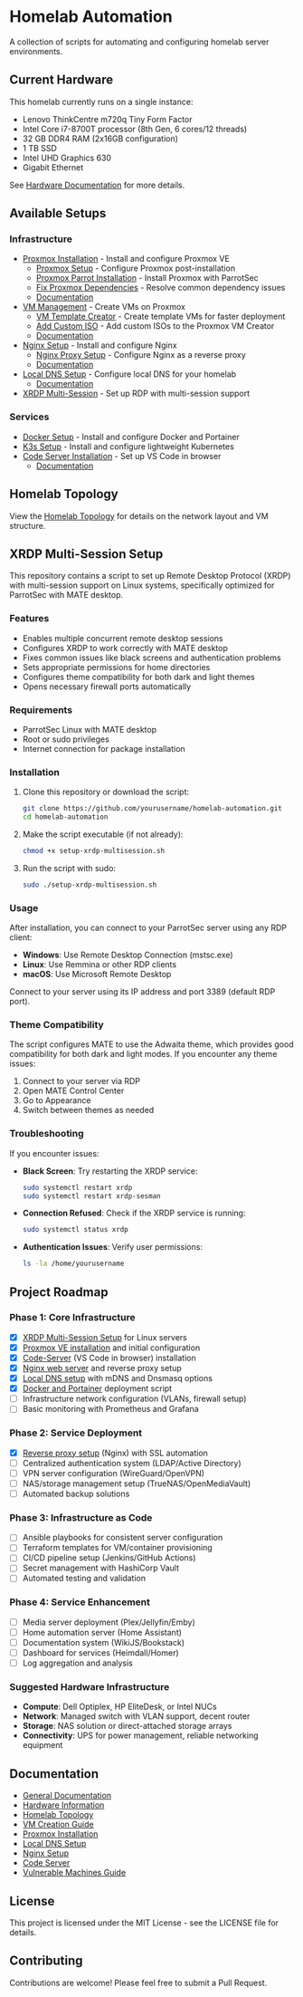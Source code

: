 # Homelab Automation

A collection of scripts for automating and configuring homelab server environments.

## Current Hardware

This homelab currently runs on a single instance:
- Lenovo ThinkCentre m720q Tiny Form Factor
- Intel Core i7-8700T processor (8th Gen, 6 cores/12 threads)
- 32 GB DDR4 RAM (2x16GB configuration)
- 1 TB SSD
- Intel UHD Graphics 630
- Gigabit Ethernet

See [Hardware Documentation](docs/hardware.md) for more details.

## Available Setups

### Infrastructure
- [Proxmox Installation](scripts/infrastructure/install-proxmox.sh) - Install and configure Proxmox VE
  - [Proxmox Setup](scripts/infrastructure/setup-proxmox.sh) - Configure Proxmox post-installation
  - [Proxmox Parrot Installation](scripts/infrastructure/install-proxmox-parrot.sh) - Install Proxmox with ParrotSec
  - [Fix Proxmox Dependencies](scripts/infrastructure/fix-proxmox-dependencies.sh) - Resolve common dependency issues
  - [Documentation](docs/proxmox-install.md)
- [VM Management](scripts/infrastructure/proxmox-vm-creator.sh) - Create VMs on Proxmox
  - [VM Template Creator](scripts/infrastructure/proxmox-template-creator.sh) - Create template VMs for faster deployment
  - [Add Custom ISO](scripts/infrastructure/add-custom-iso.sh) - Add custom ISOs to the Proxmox VM Creator
  - [Documentation](docs/vm-creation-guide.md)
- [Nginx Setup](scripts/infrastructure/install-nginx.sh) - Install and configure Nginx
  - [Nginx Proxy Setup](scripts/infrastructure/setup-nginx-proxy.sh) - Configure Nginx as a reverse proxy
  - [Documentation](docs/nginx-setup.md)
- [Local DNS Setup](scripts/infrastructure/setup-local-dns.sh) - Configure local DNS for your homelab
  - [Documentation](docs/local-dns.md)
- [XRDP Multi-Session](scripts/infrastructure/setup-xrdp-multisession.sh) - Set up RDP with multi-session support

### Services
- [Docker Setup](scripts/services/setup-docker.sh) - Install and configure Docker and Portainer
- [K3s Setup](scripts/services/setup-k3s.sh) - Install and configure lightweight Kubernetes
- [Code Server Installation](scripts/services/install-code-server.sh) - Set up VS Code in browser
  - [Documentation](docs/code-server.md)

## Homelab Topology
View the [Homelab Topology](docs/homelab_topology.md) for details on the network layout and VM structure.

## XRDP Multi-Session Setup

This repository contains a script to set up Remote Desktop Protocol (XRDP) with multi-session support on Linux systems, specifically optimized for ParrotSec with MATE desktop.

### Features

- Enables multiple concurrent remote desktop sessions
- Configures XRDP to work correctly with MATE desktop
- Fixes common issues like black screens and authentication problems
- Sets appropriate permissions for home directories
- Configures theme compatibility for both dark and light themes
- Opens necessary firewall ports automatically

### Requirements

- ParrotSec Linux with MATE desktop
- Root or sudo privileges
- Internet connection for package installation

### Installation

1. Clone this repository or download the script:
   ```bash
   git clone https://github.com/yourusername/homelab-automation.git
   cd homelab-automation
   ```

2. Make the script executable (if not already):
   ```bash
   chmod +x setup-xrdp-multisession.sh
   ```

3. Run the script with sudo:
   ```bash
   sudo ./setup-xrdp-multisession.sh
   ```

### Usage

After installation, you can connect to your ParrotSec server using any RDP client:

- **Windows**: Use Remote Desktop Connection (mstsc.exe)
- **Linux**: Use Remmina or other RDP clients
- **macOS**: Use Microsoft Remote Desktop

Connect to your server using its IP address and port 3389 (default RDP port).

### Theme Compatibility

The script configures MATE to use the Adwaita theme, which provides good compatibility for both dark and light modes. If you encounter any theme issues:

1. Connect to your server via RDP
2. Open MATE Control Center 
3. Go to Appearance
4. Switch between themes as needed

### Troubleshooting

If you encounter issues:

- **Black Screen**: Try restarting the XRDP service:
  ```bash
  sudo systemctl restart xrdp
  sudo systemctl restart xrdp-sesman
  ```

- **Connection Refused**: Check if the XRDP service is running:
  ```bash
  sudo systemctl status xrdp
  ```

- **Authentication Issues**: Verify user permissions:
  ```bash
  ls -la /home/yourusername
  ```

## Project Roadmap

### Phase 1: Core Infrastructure
- [x] [XRDP Multi-Session Setup](scripts/infrastructure/setup-xrdp-multisession.sh) for Linux servers
- [x] [Proxmox VE installation](scripts/infrastructure/install-proxmox.sh) and initial configuration
- [x] [Code-Server](scripts/services/install-code-server.sh) (VS Code in browser) installation 
- [x] [Nginx web server](scripts/infrastructure/install-nginx.sh) and reverse proxy setup
- [x] [Local DNS setup](scripts/infrastructure/setup-local-dns.sh) with mDNS and Dnsmasq options
- [x] [Docker and Portainer](scripts/services/setup-docker.sh) deployment script
- [ ] Infrastructure network configuration (VLANs, firewall setup)
- [ ] Basic monitoring with Prometheus and Grafana

### Phase 2: Service Deployment
- [x] [Reverse proxy setup](scripts/infrastructure/setup-nginx-proxy.sh) (Nginx) with SSL automation
- [ ] Centralized authentication system (LDAP/Active Directory)
- [ ] VPN server configuration (WireGuard/OpenVPN)
- [ ] NAS/storage management setup (TrueNAS/OpenMediaVault)
- [ ] Automated backup solutions

### Phase 3: Infrastructure as Code
- [ ] Ansible playbooks for consistent server configuration
- [ ] Terraform templates for VM/container provisioning
- [ ] CI/CD pipeline setup (Jenkins/GitHub Actions)
- [ ] Secret management with HashiCorp Vault
- [ ] Automated testing and validation

### Phase 4: Service Enhancement
- [ ] Media server deployment (Plex/Jellyfin/Emby)
- [ ] Home automation server (Home Assistant)
- [ ] Documentation system (WikiJS/Bookstack)
- [ ] Dashboard for services (Heimdall/Homer)
- [ ] Log aggregation and analysis

### Suggested Hardware Infrastructure
- **Compute**: Dell Optiplex, HP EliteDesk, or Intel NUCs
- **Network**: Managed switch with VLAN support, decent router
- **Storage**: NAS solution or direct-attached storage arrays
- **Connectivity**: UPS for power management, reliable networking equipment

## Documentation
- [General Documentation](docs/README.md)
- [Hardware Information](docs/hardware.md)
- [Homelab Topology](docs/homelab_topology.md)
- [VM Creation Guide](docs/vm-creation-guide.md)
- [Proxmox Installation](docs/proxmox-install.md)
- [Local DNS Setup](docs/local-dns.md)
- [Nginx Setup](docs/nginx-setup.md)
- [Code Server](docs/code-server.md)
- [Vulnerable Machines Guide](docs/vulnerable-machines-guide.md)

## License

This project is licensed under the MIT License - see the LICENSE file for details.

## Contributing

Contributions are welcome! Please feel free to submit a Pull Request. 